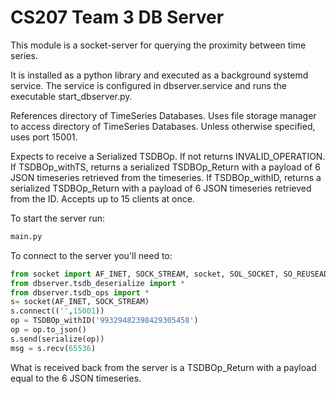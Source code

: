 # CS207 Team 3 DB Server

This module is a socket-server for querying the proximity between time series.

It is installed as a python library and executed as a background systemd service. The service is configured in dbserver.service and runs the executable start_dbserver.py.

References directory of TimeSeries Databases.  Uses file storage manager to access directory of TimeSeries Databases.
Unless otherwise specified, uses port 15001.

Expects to receive a Serialized  TSDBOp.  If not returns INVALID_OPERATION.  If TSDBOp_withTS, returns a serialized TSDBOp_Return with a payload of 6 JSON timeseries retrieved from the timeseries.  If TSDBOp_withID, returns a serialized TSDBOp_Return with a payload of 6 JSON timeseries retrieved from the ID.  Accepts up to 15 clients at once.

To start the server run:
 ```python
main.py
```

To connect to the server you'll need to:
 ```python
from socket import AF_INET, SOCK_STREAM, socket, SOL_SOCKET, SO_REUSEADDR
from dbserver.tsdb_deserialize import *
from dbserver.tsdb_ops import *
s= socket(AF_INET, SOCK_STREAM)
s.connect(('',15001))
op = TSDBOp_withID('99329482398429305458')
op = op.to_json()
s.send(serialize(op))
msg = s.recv(65536)
```
What is received back from the server is a TSDBOp_Return with a payload equal to the 6 JSON timeseries.
